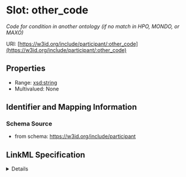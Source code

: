 # Slot: other_code
_Code for condition in another ontology (if no match in HPO, MONDO, or MAXO)_


URI: [https://w3id.org/include/participant/:other_code](https://w3id.org/include/participant/:other_code)



<!-- no inheritance hierarchy -->




## Properties

* Range: [xsd:string](xsd:string)
* Multivalued: None







## Identifier and Mapping Information







### Schema Source


* from schema: https://w3id.org/include/participant




## LinkML Specification

<details>
```yaml
name: other_code
definition_uri: include:other_code
description: Code for condition in another ontology (if no match in HPO, MONDO, or
  MAXO)
title: Other Code
from_schema: https://w3id.org/include/participant
rank: 1000
alias: other_code
domain_of:
- Condition
range: string

```
</details>